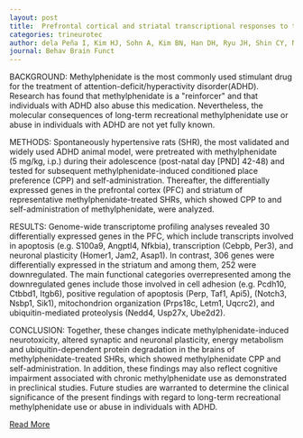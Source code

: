 ```yaml
---
layout: post
title:  Prefrontal cortical and striatal transcriptional responses to the reinforcing effect of repeated methylphenidate treatment in the spontaneously hypertensive rat, animal model of attention-deficit/hyperactivity disorder (ADHD).
categories: trineurotec
author: dela Peña I, Kim HJ, Sohn A, Kim BN, Han DH, Ryu JH, Shin CY, Noh M, Cheong JH
journal: Behav Brain Funct
---
```

BACKGROUND:Methylphenidate is the most commonly used stimulant drug for the treatment of attention-deficit/hyperactivity disorder(ADHD). Research has found that methylphenidate is a "reinforcer" and that individuals with ADHD also abuse this medication. Nevertheless, the molecular consequences of long-term recreational methylphenidate use or abuse in individuals with ADHD are not yet fully known.

METHODS:Spontaneously hypertensive rats (SHR), the most validated and widely used ADHD animal model, were pretreated with methylphenidate (5 mg/kg, i.p.) during their adolescence (post-natal day [PND] 42-48) and tested for subsequent methylphenidate-induced conditioned place preference (CPP) and self-administration. Thereafter, the differentially expressed genes in the prefrontal cortex (PFC) and striatum of representative methylphenidate-treated SHRs, which showed CPP to and self-administration of methylphenidate, were analyzed.

RESULTS:Genome-wide transcriptome profiling analyses revealed 30 differentially expressed genes in the PFC, which include transcripts involved in apoptosis (e.g. S100a9, Angptl4, Nfkbia), transcription (Cebpb, Per3), and neuronal plasticity (Homer1, Jam2, Asap1). In contrast, 306 genes were differentially expressed in the striatum and among them, 252 were downregulated. The main functional categories overrepresented among the downregulated genes include those involved in cell adhesion (e.g. Pcdh10, Ctbbd1, Itgb6), positive regulation of apoptosis (Perp, Taf1, Api5), (Notch3, Nsbp1, Sik1), mitochondrion organization (Prps18c, Letm1, Uqcrc2), and ubiquitin-mediated proteolysis (Nedd4, Usp27x, Ube2d2).

CONCLUSION:Together, these changes indicate methylphenidate-induced neurotoxicity, altered synaptic and neuronal plasticity, energy metabolism and ubiquitin-dependent protein degradation in the brains of methylphenidate-treated SHRs, which showed methylphenidate CPP and self-administration. In addition, these findings may also reflect cognitive impairment associated with chronic methylphenidate use as demonstrated in preclinical studies. Future studies are warranted to determine the clinical significance of the present findings with regard to long-term recreational methylphenidate use or abuse in individuals with ADHD.[Read More](https://www.ncbi.nlm.nih.gov/pubmed/?term=Prefrontal+cortical+and+striatal+transcriptional+responses+to+the+reinforcing+effect+of+repeated+methylphenidate+treatment+in+the+spontaneously+hypertensive+rat%2C+animal+model+of+attention-deficit%2Fhyperactivity+disorder+(ADHD).)
